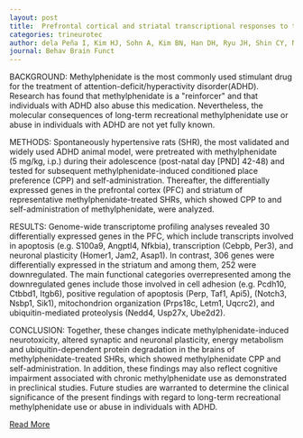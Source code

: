 ```yaml
---
layout: post
title:  Prefrontal cortical and striatal transcriptional responses to the reinforcing effect of repeated methylphenidate treatment in the spontaneously hypertensive rat, animal model of attention-deficit/hyperactivity disorder (ADHD).
categories: trineurotec
author: dela Peña I, Kim HJ, Sohn A, Kim BN, Han DH, Ryu JH, Shin CY, Noh M, Cheong JH
journal: Behav Brain Funct
---
```

BACKGROUND:Methylphenidate is the most commonly used stimulant drug for the treatment of attention-deficit/hyperactivity disorder(ADHD). Research has found that methylphenidate is a "reinforcer" and that individuals with ADHD also abuse this medication. Nevertheless, the molecular consequences of long-term recreational methylphenidate use or abuse in individuals with ADHD are not yet fully known.

METHODS:Spontaneously hypertensive rats (SHR), the most validated and widely used ADHD animal model, were pretreated with methylphenidate (5 mg/kg, i.p.) during their adolescence (post-natal day [PND] 42-48) and tested for subsequent methylphenidate-induced conditioned place preference (CPP) and self-administration. Thereafter, the differentially expressed genes in the prefrontal cortex (PFC) and striatum of representative methylphenidate-treated SHRs, which showed CPP to and self-administration of methylphenidate, were analyzed.

RESULTS:Genome-wide transcriptome profiling analyses revealed 30 differentially expressed genes in the PFC, which include transcripts involved in apoptosis (e.g. S100a9, Angptl4, Nfkbia), transcription (Cebpb, Per3), and neuronal plasticity (Homer1, Jam2, Asap1). In contrast, 306 genes were differentially expressed in the striatum and among them, 252 were downregulated. The main functional categories overrepresented among the downregulated genes include those involved in cell adhesion (e.g. Pcdh10, Ctbbd1, Itgb6), positive regulation of apoptosis (Perp, Taf1, Api5), (Notch3, Nsbp1, Sik1), mitochondrion organization (Prps18c, Letm1, Uqcrc2), and ubiquitin-mediated proteolysis (Nedd4, Usp27x, Ube2d2).

CONCLUSION:Together, these changes indicate methylphenidate-induced neurotoxicity, altered synaptic and neuronal plasticity, energy metabolism and ubiquitin-dependent protein degradation in the brains of methylphenidate-treated SHRs, which showed methylphenidate CPP and self-administration. In addition, these findings may also reflect cognitive impairment associated with chronic methylphenidate use as demonstrated in preclinical studies. Future studies are warranted to determine the clinical significance of the present findings with regard to long-term recreational methylphenidate use or abuse in individuals with ADHD.[Read More](https://www.ncbi.nlm.nih.gov/pubmed/?term=Prefrontal+cortical+and+striatal+transcriptional+responses+to+the+reinforcing+effect+of+repeated+methylphenidate+treatment+in+the+spontaneously+hypertensive+rat%2C+animal+model+of+attention-deficit%2Fhyperactivity+disorder+(ADHD).)
